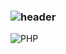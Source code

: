 ### ![header](https://capsule-render.vercel.app/api?type=wave&color=auto&height=300&section=header&text=민서%20CodeGream🎨&fontSize=70)
  ![PHP](https://img.shields.io/badge/PHP-777BB4?style=flat-square&logo=PHP&logoColor=black)
<!--
**m1ns30/m1ns30** is a ✨ _special_ ✨ repository because its `README.md` (this file) appears on your GitHub profile.

Here are some ideas to get you started:

- 🔭 I’m currently working on ...
- 🌱 I’m currently learning ...
- 👯 I’m looking to collaborate on ...
- 🤔 I’m looking for help with ...
- 💬 Ask me about ...
- 📫 How to reach me: ...
- 😄 Pronouns: ...
- ⚡ Fun fact: ...
-->
